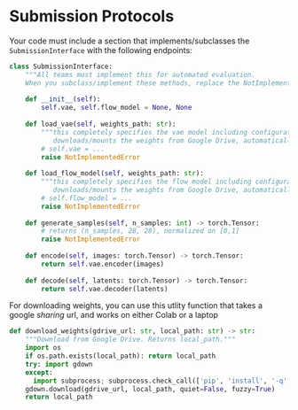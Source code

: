 # Submission Protocols 



Your code must include a section that implements/subclasses the `SubmissionInterface` with the following endpoints: 

```python
class SubmissionInterface:
    """All teams must implement this for automated evaluation.
    When you subclass/implement these methods, replace the NotImplementedError."""
    
    def __init__(self):
        self.vae, self.flow_model = None, None
    
    def load_vae(self, weights_path: str):
        """this completely specifies the vae model including configuration parameters,
           downloads/mounts the weights from Google Drive, automatically loads weights"""
        # self.vae = ...
        raise NotImplementedError
    
    def load_flow_model(self, weights_path: str):
        """this completely specifies the flow model including configuration parameters,
           downloads/mounts the weights from Google Drive, automatically loads weights"""
        # self.flow_model = ...
        raise NotImplementedError
    
    def generate_samples(self, n_samples: int) -> torch.Tensor:
        # returns (n_samples, 28, 28), normalized on [0,1]
        raise NotImplementedError
    
    def encode(self, images: torch.Tensor) -> torch.Tensor:
        return self.vae.encoder(images)
    
    def decode(self, latents: torch.Tensor) -> torch.Tensor:
        return self.vae.decoder(latents)
```



For downloading weights, you can use this utlity function that takes a google *sharing* url, and works on either Colab or a laptop

```python
def download_weights(gdrive_url: str, local_path: str) -> str:
    """Download from Google Drive. Returns local_path."""
    import os
    if os.path.exists(local_path): return local_path
    try: import gdown
    except: 
      import subprocess; subprocess.check_call(['pip', 'install', '-q', 'gdown']); import gdown
    gdown.download(gdrive_url, local_path, quiet=False, fuzzy=True)
    return local_path
```

